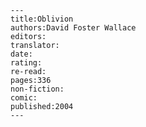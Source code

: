 
    ---
    title:Oblivion
    authors:David Foster Wallace
    editors:
    translator:
    date:
    rating:
    re-read:
    pages:336
    non-fiction:
    comic:
    published:2004
    ---

    